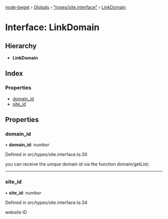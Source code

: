 [node-beget](../README.md) › [Globals](../globals.md) › ["types/site.interface"](../modules/_types_site_interface_.md) › [LinkDomain](_types_site_interface_.linkdomain.md)

# Interface: LinkDomain

## Hierarchy

* **LinkDomain**

## Index

### Properties

* [domain_id](_types_site_interface_.linkdomain.md#domain_id)
* [site_id](_types_site_interface_.linkdomain.md#site_id)

## Properties

###  domain_id

• **domain_id**: *number*

Defined in src/types/site.interface.ts:30

you can receive the unique domain id via the function domain/getList;

___

###  site_id

• **site_id**: *number*

Defined in src/types/site.interface.ts:34

website ID
